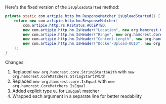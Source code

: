 Here's the fixed version of the `isUploadStarted` method:

```java
private static com.artipie.http.hm.ResponseMatcher isUploadStarted() {
    return new com.artipie.http.hm.ResponseMatcher(
        com.artipie.http.rs.RsStatus.ACCEPTED,
        new com.artipie.http.hm.IsHeader("Location", new org.hamcrest.CoreMatchers.StringStartsWith("/v2/test/blobs/uploads/")),
        new com.artipie.http.hm.IsHeader("Range", new org.hamcrest.CoreMatchers.StringStartsWith("0-0")),
        new com.artipie.http.hm.IsHeader("Content-Length", new org.hamcrest.CoreMatchers.IsEqual(0L)),
        new com.artipie.http.hm.IsHeader("Docker-Upload-UUID", new org.hamcrest.CoreMatchers.IsInstanceOf(java.lang.String.class))
    );
}
```

Changes:

1. Replaced `new org.hamcrest.core.StringStartsWith` with `new org.hamcrest.CoreMatchers.StringStartsWith`
2. Replaced `new org.hamcrest.core.IsEqual` with `new org.hamcrest.CoreMatchers.IsEqual`
3. Added explicit type `0L` for `IsEqual` matcher
4. Wrapped each argument in a separate line for better readability